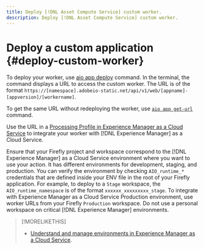 ```yaml
---
title: Deploy [!DNL Asset Compute Service] custom worker.
description: Deploy [!DNL Asset Compute Service] custom worker.
---
```


# Deploy a custom application {#deploy-custom-worker}

To deploy your worker, use [aio app deploy](https://github.com/adobe/aio-cli#aio-appdeploy) command. In the terminal, the command displays a URL to access the custom worker. The URL is of the format `https://[namespace].adobeio-static.net/api/v1/web/[appname]-[appversion]/[workername]`.

To get the same URL without redeploying the worker, use [`aio app get-url`](https://github.com/adobe/aio-cli#aio-appget-url-action) command.

Use the URL in a [Processing Profile in Experience Manager as a Cloud Service](https://docs.adobe.com/content/help/en/experience-manager-cloud-service/assets/manage/asset-microservices-configure-and-use.html) to integrate your worker with [!DNL Experience Manager] as a Cloud Service.

Ensure that your Firefly project and workspace correspond to the [!DNL Experience Manager] as a Cloud Service environment where you want to use your action. It has different environments for development, staging, and production. You can verify the environment by checking `AIO_runtime_*` credentials that are defined inside your ENV file in the root of your Firefly application. For example, to deploy to a `Stage` workspace, the `AIO_runtime_namespace` is of the format `xxxxxx_xxxxxxxxx_stage`. To integrate with Experience Manager as a Cloud Service Production environment, use worker URLs from your Firefly `Production` workspace. Do not use a personal workspace on critical [!DNL Experience Manager] environments.

>[!MORELIKETHIS]
>
>* [Understand and manage environments in Experience Manager as a Cloud Service](https://docs.adobe.com/content/help/en/experience-manager-cloud-service/implementing/using-cloud-manager/manage-environments.html).
